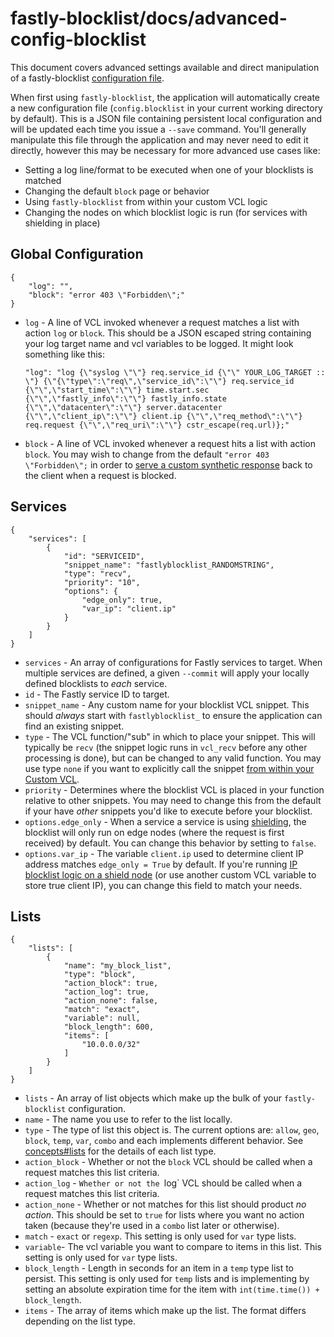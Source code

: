 # fastly-blocklist/docs/advanced-config-blocklist

This document covers advanced settings available and direct manipulation of a fastly-blocklist [configuration file](../example-config).

When first using `fastly-blocklist`, the application will automatically create a new configuration file (`config.blocklist` in your current working directory by default). This is a JSON file containing persistent local configuration and will be updated each time you issue a `--save` command. You'll generally manipulate this file through the application and may never need to edit it directly, however this may be necessary for more advanced use cases like:

* Setting a log line/format to be executed when one of your blocklists is matched
* Changing the default `block` page or behavior
* Using `fastly-blocklist` from within your custom VCL logic
* Changing the nodes on which blocklist logic is run (for services with shielding in place)

## Global Configuration

```
{
    "log": "",
    "block": "error 403 \"Forbidden\";"
}
```

* `log` - A line of VCL invoked whenever a request matches a list with action `log` or `block`. This should be a JSON escaped string containing your log target name and vcl variables to be logged. It might look something like this:
    ```
    "log": "log {\"syslog \"\"} req.service_id {\"\" YOUR_LOG_TARGET :: \"} {\"{\"type\":\"req\",\"service_id\":\"\"} req.service_id {\"\",\"start_time\":\"\"} time.start.sec {\"\",\"fastly_info\":\"\"} fastly_info.state {\"\",\"datacenter\":\"\"} server.datacenter {\"\",\"client_ip\":\"\"} client.ip {\"\",\"req_method\":\"\"} req.request {\"\",\"req_uri\":\"\"} cstr_escape(req.url)};"
    ```
* `block` - A line of VCL invoked whenever a request hits a list with action `block`. You may wish to change from the default `"error 403 \"Forbidden\";` in order to [serve a custom synthetic response](https://docs.fastly.com/en/guides/creating-error-pages-with-custom-responses#create-a-vcl-snippet-for-a-synthetic-response) back to the client when a request is blocked.

## Services

```
{
    "services": [
        {
            "id": "SERVICEID",
            "snippet_name": "fastlyblocklist_RANDOMSTRING",
            "type": "recv",
            "priority": "10",
            "options": {
                "edge_only": true,
                "var_ip": "client.ip"
            }
        }
    ]
}
```

* `services` - An array of configurations for Fastly services to target. When multiple services are defined, a given `--commit` will apply your locally defined blocklists to _each_ service.
* `id` - The Fastly service ID to target.
* `snippet_name` - Any custom name for your blocklist VCL snippet. This should _always_ start with `fastlyblocklist_` to ensure the application can find an existing snippet.
* `type` - The VCL function/"sub" in which to place your snippet. This will typically be `recv` (the snippet logic runs in `vcl_recv` before any other processing is done), but can be changed to any valid function. You may use type `none` if you want to explicitly call the snippet [from within your Custom VCL](https://docs.fastly.com/vcl/vcl-snippets/using-dynamic-vcl-snippets/#including-dynamic-snippets-in-custom-vcl).
* `priority` - Determines where the blocklist VCL is placed in your function relative to other snippets. You may need to change this from the default if your have _other_ snippets you'd like to execute before your blocklist.
* `options.edge_only` - When a service a service is using [shielding](https://docs.fastly.com/en/guides/shielding), the blocklist will only run on edge nodes (where the request is first received) by default. You can change this behavior by setting to `false`.
* `options.var_ip` - The variable `client.ip` used to determine client IP address matches `edge_only = True` by default. If you're running [IP blocklist logic on a shield node](https://docs.fastly.com/en/guides/adding-or-modifying-headers-on-http-requests-and-responses#common-sources-of-new-content) (or use another custom VCL variable to store true client IP), you can change this field to match your needs.


## Lists

```
{
    "lists": [
        {
            "name": "my_block_list",
            "type": "block",
            "action_block": true,
            "action_log": true,
            "action_none": false,
            "match": "exact",
            "variable": null,
            "block_length": 600,
            "items": [
                "10.0.0.0/32"
            ]
        }
    ]
}
```

* `lists` - An array of list objects which make up the bulk of your `fastly-blocklist` configuration.
* `name` - The name you use to refer to the list locally.
* `type` - The type of list this object is. The current options are: `allow`, `geo`, `block`, `temp`, `var`, `combo` and each implements different behavior. See [concepts#lists](concepts.md#lists) for the details of each list type.
* `action_block` - Whether or not the `block` VCL should be called when a request matches this list criteria.
* `action_log` - `Whether or not the `log` VCL should be called when a request matches this list criteria.
* `action_none` - Whether or not matches for this list should product _no action_. This should be set to `true` for lists where you want no action taken (because they're used in a `combo` list later or otherwise).
* `match` - `exact` or `regexp`. This setting is only used for `var` type lists.
* `variable`- The vcl variable you want to compare to items in this list. This setting is only used for `var` type lists.
* `block_length` - Length in seconds for an item in a `temp` type list to persist. This setting is only used for `temp` lists and is implementing by setting an absolute expiration time for the item with `int(time.time()) + block_length`.
* `items` - The array of items which make up the list. The format differs depending on the list type.
